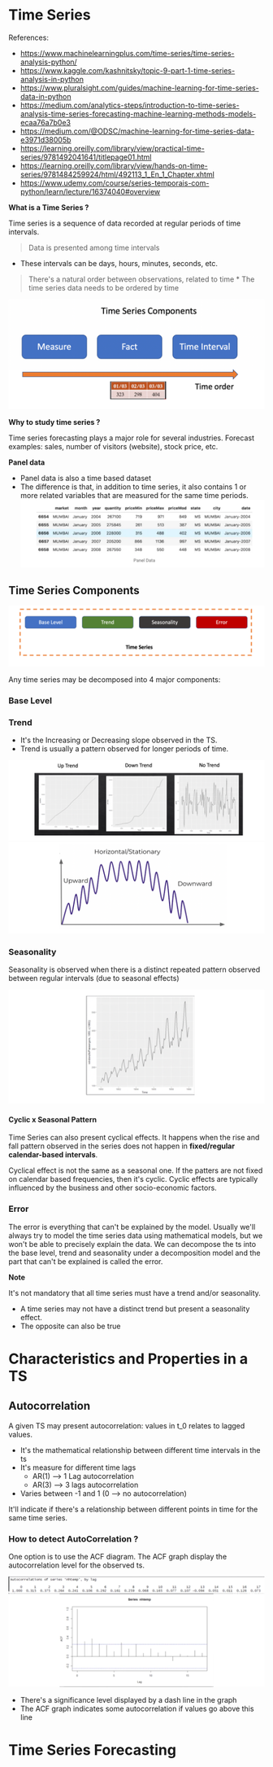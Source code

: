 # Time Series 

References:
* https://www.machinelearningplus.com/time-series/time-series-analysis-python/
* https://www.kaggle.com/kashnitsky/topic-9-part-1-time-series-analysis-in-python
* https://www.pluralsight.com/guides/machine-learning-for-time-series-data-in-python
* https://medium.com/analytics-steps/introduction-to-time-series-analysis-time-series-forecasting-machine-learning-methods-models-ecaa76a7b0e3
* https://medium.com/@ODSC/machine-learning-for-time-series-data-e3971d38005b
* https://learning.oreilly.com/library/view/practical-time-series/9781492041641/titlepage01.html
* https://learning.oreilly.com/library/view/hands-on-time-series/9781484259924/html/492113_1_En_1_Chapter.xhtml
* https://www.udemy.com/course/series-temporais-com-python/learn/lecture/16374040#overview

**What is a Time Series ?**

Time series is a sequence of data recorded at regular periods of time intervals.

> Data is presented among time intervals
* These intervals can be days, hours, minutes, seconds, etc.

> There's a natural order between observations, related to time 
    * The time series data needs to be ordered by time

![](/assets/ts/2.png)

**Why to study time series ?**

Time series forecasting plays a major role for several industries. Forecast examples: sales, number of visitors (website),
stock price, etc.

**Panel data**

* Panel data is also a time based dataset
* The difference is that, in addition to time series, it also contains 1 or more related variables that are measured for
the same time periods. 
![](/assets/ts/3.png)

## Time Series Components

![](/assets/ts/4.png)

Any time series may be decomposed into 4 major components:

### Base Level

 
### Trend

- It's the Increasing or Decreasing slope observed in the TS.
- Trend is usually a pattern observed for longer periods of time.

![](/assets/ts/5.png)
![](/assets/ts/8.png) 

### Seasonality
Seasonality is observed when there is a distinct repeated pattern observed between regular intervals (due to seasonal effects)

![](/assets/ts/6.png)

#### Cyclic x Seasonal Pattern
Time Series can also present cyclical effects. It happens when the rise and fall pattern observed in the series does not
happen in **fixed/regular calendar-based intervals**. 

Cyclical effect is not the same as a seasonal one. If the patters are not fixed on calendar based frequencies, then it's cyclic. 
Cyclic effects are typically influenced by the business and other socio-economic factors. 

### Error
The error is everything that can't be explained by the model. Usually we'll always try to model the time series data using
mathematical models, but we won't be able to precisely explain the data. We can decompose the ts into the base level, 
trend and seasonality under a decomposition model and the part that can't be explained is called the error.

**Note**

It's not mandatory that all time series must have a trend and/or seasonality. 
- A time series may not have a distinct trend but present a seasonality effect.
- The opposite can also be true

# Characteristics and Properties in a TS

## Autocorrelation

A given TS may present autocorrelation: values in t_0 relates to lagged values. 

* It's the mathematical relationship between different time intervals in the ts
* It's measure for different time lags
    * AR(1) --> 1 Lag autocorrelation
    * AR(3) --> 3 lags autocorrelation  
* Varies between -1 and 1 (0 --> no autocorrelation)

It'll indicate if there's a relationship between different points in time for the same time series. 

### How to detect AutoCorrelation ? 

One option is to use the ACF diagram. The ACF graph display the autocorrelation level for the observed ts. 

![](/assets/ts/7.png)

* There's a significance level displayed by a dash line in the graph
* The ACF graph indicates some autocorrelation if values go above this line 




# Time Series Forecasting

